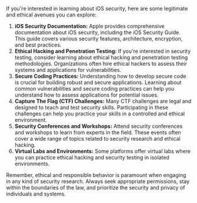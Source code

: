 If you're interested in learning about iOS security, here are some legitimate and ethical avenues you can explore:

1. **iOS Security Documentation:** Apple provides comprehensive documentation about iOS security, including the iOS Security Guide. This guide covers various security features, architecture, encryption, and best practices.
2. **Ethical Hacking and Penetration Testing:** If you're interested in security testing, consider learning about ethical hacking and penetration testing methodologies. Organizations often hire ethical hackers to assess their systems and applications for vulnerabilities.
3. **Secure Coding Practices:** Understanding how to develop secure code is crucial for building robust and secure applications. Learning about common vulnerabilities and secure coding practices can help you understand how to assess applications for potential issues.
4. **Capture The Flag (CTF) Challenges:** Many CTF challenges are legal and designed to teach and test security skills. Participating in these challenges can help you practice your skills in a controlled and ethical environment.
5. **Security Conferences and Workshops:** Attend security conferences and workshops to learn from experts in the field. These events often cover a wide range of topics related to security research and ethical hacking.
6. **Virtual Labs and Environments:** Some platforms offer virtual labs where you can practice ethical hacking and security testing in isolated environments.

Remember, ethical and responsible behavior is paramount when engaging in any kind of security research. Always seek appropriate permissions, stay within the boundaries of the law, and prioritize the security and privacy of individuals and systems.